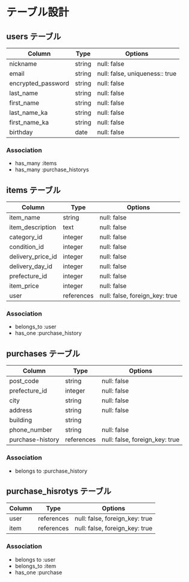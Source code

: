 # テーブル設計

## users テーブル

| Column                          | Type   | Options                         |
| ------------------------------- | ------ | ------------------------------- |
| nickname                        | string  | null: false                    |
| email                           | string  | null: false, uniqueness:: true |
| encrypted_password              | string  | null: false                    |
| last_name                       | string  | null: false                    |
| first_name                      | string  | null: false                    |
| last_name_ka                    | string  | null: false                    |
| first_name_ka                   | string  | null: false                    |
| birthday                        | date    | null: false                    |

### Association

- has_many :items
- has_many :purchase_historys


## items テーブル

| Column            | Type       | Options                        |
| ----------------- | ---------- | ------------------------------ |
| item_name         | string     | null: false                    |
| item_description  | text       | null: false                    |
| category_id       | integer    | null: false                    |
| condition_id      | integer    | null: false                    |
| delivery_price_id | integer    | null: false                    |
| delivery_day_id   | integer    | null: false                    |
| prefecture_id     | integer    | null: false                    |
| item_price        | integer    | null: false                    |
| user              | references | null: false, foreign_key: true |

### Association

- belongs_to :user
- has_one :purchase_history


## purchases テーブル

| Column           | Type       | Options                        |
| ---------------- | ---------- | ------------------------------ |
| post_code        | string     | null: false                    |
| prefecture_id    | integer    | null: false                    |
| city             | string     | null: false                    |
| address          | string     | null: false                    |
| building         | string     |                                |         
| phone_number     | string     | null: false                    |
| purchase-history | references | null: false, foreign_key: true |

### Association

- belongs to :purchase_history


## purchase_hisrotys テーブル

| Column          | Type       | Options                        |
| --------------- | ---------- | ------------------------------ |
| user            | references | null: false, foreign_key: true |
| item            | references | null: false, foreign_key: true |

### Association

- belongs to :user
- belongs_to :item
- has_one :purchase